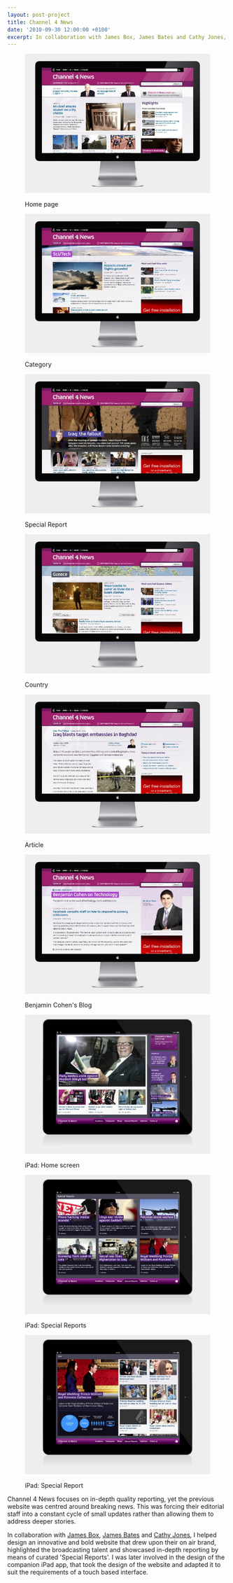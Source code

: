 ```yaml
---
layout: post-project
title: Channel 4 News
date: '2010-09-30 12:00:00 +0100'
excerpt: In collaboration with James Box, James Bates and Cathy Jones, I helped design an innovative and bold website, reflecting the programmes branding and Channel 4's public remit.
---
```

<div class="slides">
    <figure>
        <img src="/assets/images/portfolio/channel4_news/0.jpg" alt=""/>
        <figcaption>
            <p>Home page</p>
        </figcaption>
    </figure>
    <figure>
        <img src="/assets/images/portfolio/channel4_news/1.jpg" alt=""/>
        <figcaption>
            <p>Category</p>
        </figcaption>
    </figure>
    <figure>
        <img src="/assets/images/portfolio/channel4_news/2.jpg" alt=""/>
        <figcaption>
            <p>Special Report</p>
        </figcaption>
    </figure>
    <figure>
        <img src="/assets/images/portfolio/channel4_news/3.jpg" alt=""/>
        <figcaption>
            <p>Country</p>
        </figcaption>
    </figure>
    <figure>
        <img src="/assets/images/portfolio/channel4_news/4.jpg" alt=""/>
        <figcaption>
            <p>Article</p>
        </figcaption>
    </figure>
    <figure>
        <img src="/assets/images/portfolio/channel4_news/5.jpg" alt=""/>
        <figcaption>
            <p>Benjamin Cohen's Blog</p>
        </figcaption>
    </figure>
    <figure>
        <img src="/assets/images/portfolio/channel4_news/6.jpg" alt=""/>
        <figcaption>
            <p>iPad: Home screen</p>
        </figcaption>
    </figure>
    <figure>
        <img src="/assets/images/portfolio/channel4_news/7.jpg" alt=""/>
        <figcaption>
            <p>iPad: Special Reports</p>
        </figcaption>
    </figure>
    <figure>
        <img src="/assets/images/portfolio/channel4_news/8.jpg" alt=""/>
        <figcaption>
            <p>iPad: Special Report</p>
        </figcaption>
    </figure>
</div>

Channel 4 News focuses on in-depth quality reporting, yet the previous website was centred around breaking news. This was forcing their editorial staff into a constant cycle of small updates rather than allowing them to address deeper stories.

In collaboration with [James Box][1], [James Bates][2] and [Cathy Jones][3], I helped design an innovative and bold website that drew upon their on air brand, highlighted the broadcasting talent and showcased in-depth reporting by means of curated 'Special Reports'. I was later involved in the design of the companion iPad app, that took the design of the website and adapted it to suit the requirements of a touch based interface.

[1]: http://clearleft.com/is/james-box/
[2]: http://clearleft.com/is/james-bates/
[3]: http://www.electricelephant.com/